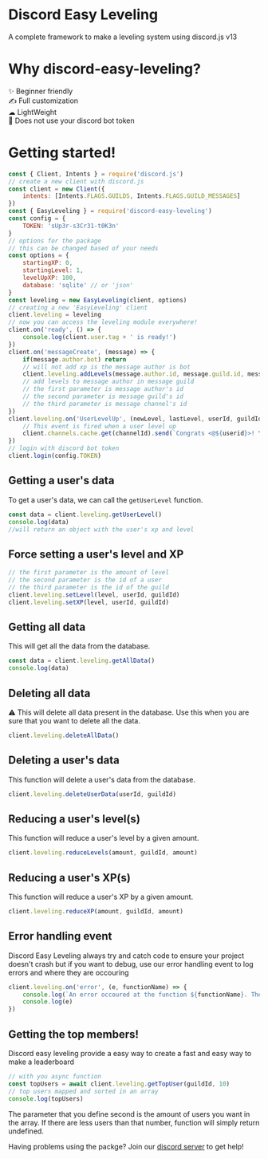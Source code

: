# Discord Easy Leveling

A complete framework to make a leveling system using discord.js v13

# Why discord-easy-leveling?

✨ Beginner friendly  
✍ Full customization  
☁  LightWeight  
🦺 Does not use your discord bot token

# Getting started!

```js
const { Client, Intents } = require('discord.js')
// create a new client with discord.js
const client = new Client({
    intents: [Intents.FLAGS.GUILDS, Intents.FLAGS.GUILD_MESSAGES]
})
const { EasyLeveling } = require('discord-easy-leveling')
const config = {
    TOKEN: 'sUp3r-s3Cr31-t0K3n'
}
// options for the package
// this can be changed based of your needs
const options = {
    startingXP: 0,
    startingLevel: 1,
    levelUpXP: 100,
    database: 'sqlite' // or 'json'
}
const leveling = new EasyLeveling(client, options)
// creating a new 'EasyLeveling' client
client.leveling = leveling
// now you can access the leveling module everywhere!
client.on('ready', () => {
    console.log(client.user.tag + ' is ready!')
})
client.on('messageCreate', (message) => {
    if(message.author.bot) return
    // will not add xp is the message author is bot
    client.leveling.addLevels(message.author.id, message.guild.id, message.channel.id)
    // add levels to message author in message guild
    // the first parameter is message author's id
    // the second parameter is message guild's id
    // the third parameter is message channel's id
})
client.leveling.on('UserLevelUp', (newLevel, lastLevel, userId, guildId, channelId) => {
    // This event is fired when a user level up
    client.channels.cache.get(channelId).send(`Congrats <@${userid}>! You have advanced to level ${newLevel}. Your old level was level ${lastLevel}`)
})
// login with discord bot token
client.login(config.TOKEN)
```

## Getting a user's data

To get a user's data, we can call the `getUserLevel` function.

```js
const data = client.leveling.getUserLevel()
console.log(data)
//will return an object with the user's xp and level
```

## Force setting a user's level and XP

```js
// the first parameter is the amount of level
// the second parameter is the id of a user
// the third parameter is the id of the guild
client.leveling.setLevel(level, userId, guildId)
client.leveling.setXP(level, userId, guildId)
```

## Getting all data

This will get all the data from the database.

```js
const data = client.leveling.getAllData()
console.log(data)
```

## Deleting all data

⚠ This will delete all data present in the database. Use this when you are sure that you want to delete all the data.

```js
client.leveling.deleteAllData()
```

## Deleting a user's data

This function will delete a user's data from the database.

```js
client.leveling.deleteUserData(userId, guildId)
```

## Reducing a user's level(s)

This function will reduce a user's level by a given amount.

```js
client.leveling.reduceLevels(amount, guildId, amount)
```

## Reducing a user's XP(s)

This function will reduce a user's XP by a given amount.

```js
client.leveling.reduceXP(amount, guildId, amount)
```

## Error handling event

Discord Easy Leveling always try and catch code to ensure your project doesn't crash but if you want to debug, use our error handling event to log errors and where they are occouring

```js
client.leveling.on('error', (e, functionName) => {
    console.log(`An error occoured at the function ${functionName}. The error is as follows`)
    console.log(e)
})
```
## Getting the top members!

Discord easy leveling provide a easy way to create a fast and easy way to make a leaderboard

```js
// with you async function 
const topUsers = await client.leveling.getTopUser(guildId, 10)
// top users mapped and sorted in an array
console.log(topUsers)
```
The parameter that you define second is the amount of users you want in the array. If there are less users than that number, function will simply return undefined.

Having problems using the packge? Join our [discord server](https://discord.gg/PpPgaCZR44) to get help!